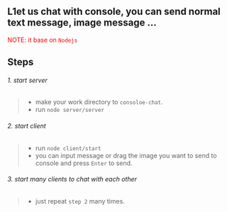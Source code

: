 ## L1et us chat with console, you can send normal text message, image message ...

<font color = 'red'>NOTE: it base on `Nodejs`</font>

## Steps
###### 1. start server


> * make your work directory to `consoloe-chat`.
> * run `node server/server`
	
    
###### 2. start client
> * run `node client/start`
> * you can input message or drag the image you want to send to console and press `Enter` to send.
	
###### 3. start many clients to chat with each other
> * just repeat `step 2` many times.
